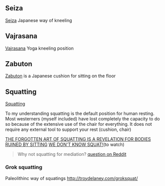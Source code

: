 ## Seiza
[Seiza](https://en.wikipedia.org/wiki/Seiza) Japanese way of kneeling

## Vajrasana
[Vajrasana](https://en.wikipedia.org/wiki/Vajrasana_(yoga)) Yoga kneeling position

## Zabuton
[Zabuton](https://en.wikipedia.org/wiki/Zabuton) is a Japanese cushion for sitting on the floor

## Squatting
[Squatting](https://en.wikipedia.org/wiki/Squatting_position#Full_squats)

To my understanding squatting is the default position for human resting.
Most westerners (myself included) have lost completely the capacity to do so because of the extensive use of the chair for everything.
It does not require any external tool to support your rest (cushion, chair)

[THE FORGOTTEN ART OF SQUATTING IS A REVELATION FOR BODIES RUINED BY SITTING](https://qz.com/quartzy/1121077/to-solve-problems-caused-by-sitting-learn-to-squat/)
[WE DON'T KNOW SQUAT!](https://roger.coach/movementblog/2018/5/18/the-benefits-of-squatting)(to watch)

> Why not squatting for mediation? [question on Reddit](https://www.reddit.com/r/Meditation/comments/4j8b84/meditating_in_flat_footed_squat/)

### Grok squatting
Paleolithinc way of squatings
http://troydelaney.com/groksquat/